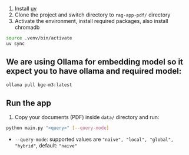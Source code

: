 1. Install [uv](https://docs.astral.sh/uv/getting-started/installation/)
2. Clone the project and switch directory to `rag-app-pdf/` directory
3. Activate the environment, install required packages, also install chromadb

```sh
source .venv/bin/activate
uv sync
```

## We are using Ollama for embedding model so it expect you to have ollama and required model:

```sh
ollama pull bge-m3:latest
```

## Run the app

1. Copy your documents (PDF) inside `data/` directory and run:

```sh
python main.py "<query>" [--query-mode]
```

- `--query-mode`: supported values are `"naive", "local", "global", "hybrid"`, default: `"naive"`
